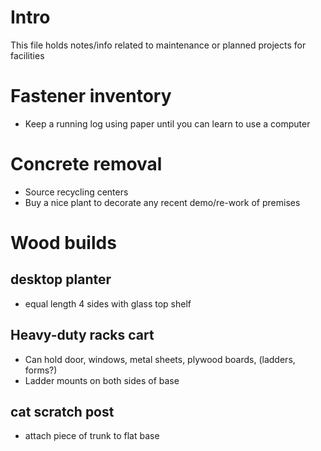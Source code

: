 # Intro
This file holds notes/info related to maintenance or planned projects for facilities

# Fastener inventory
- Keep a running log using paper until you can learn to use a computer

# Concrete removal
- Source recycling centers
- Buy a nice plant to decorate any recent demo/re-work of premises

# Wood builds
## desktop planter
- equal length 4 sides with glass top shelf

## Heavy-duty racks cart
- Can hold door, windows, metal sheets, plywood boards, (ladders, forms?)
- Ladder mounts on both sides of base

## cat scratch post
- attach piece of trunk to flat base